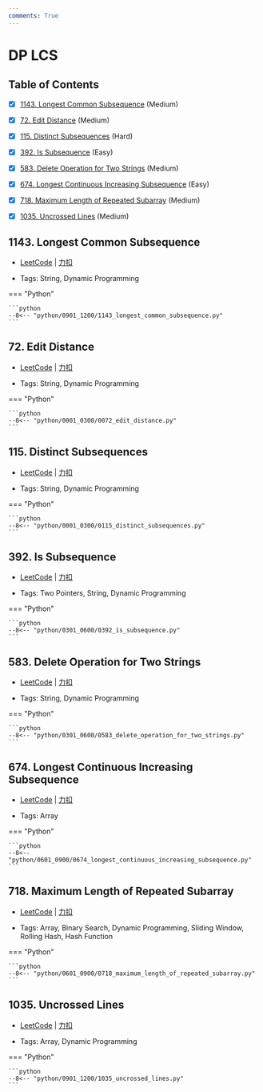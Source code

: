 ```yaml
---
comments: True
---
```


# DP LCS

## Table of Contents

- [x] [1143. Longest Common Subsequence](#1143-longest-common-subsequence) (Medium)
- [x] [72. Edit Distance](#72-edit-distance) (Medium)
- [x] [115. Distinct Subsequences](#115-distinct-subsequences) (Hard)
- [x] [392. Is Subsequence](#392-is-subsequence) (Easy)
- [x] [583. Delete Operation for Two Strings](#583-delete-operation-for-two-strings) (Medium)
- [x] [674. Longest Continuous Increasing Subsequence](#674-longest-continuous-increasing-subsequence) (Easy)
- [x] [718. Maximum Length of Repeated Subarray](#718-maximum-length-of-repeated-subarray) (Medium)
- [x] [1035. Uncrossed Lines](#1035-uncrossed-lines) (Medium)


## 1143. Longest Common Subsequence

-    [LeetCode](https://leetcode.com/problems/longest-common-subsequence/) | [力扣](https://leetcode.cn/problems/longest-common-subsequence/)

-   Tags: String, Dynamic Programming

=== "Python"

    ```python
    --8<-- "python/0901_1200/1143_longest_common_subsequence.py"
    ```



## 72. Edit Distance

-    [LeetCode](https://leetcode.com/problems/edit-distance/) | [力扣](https://leetcode.cn/problems/edit-distance/)

-   Tags: String, Dynamic Programming

=== "Python"

    ```python
    --8<-- "python/0001_0300/0072_edit_distance.py"
    ```



## 115. Distinct Subsequences

-    [LeetCode](https://leetcode.com/problems/distinct-subsequences/) | [力扣](https://leetcode.cn/problems/distinct-subsequences/)

-   Tags: String, Dynamic Programming

=== "Python"

    ```python
    --8<-- "python/0001_0300/0115_distinct_subsequences.py"
    ```



## 392. Is Subsequence

-    [LeetCode](https://leetcode.com/problems/is-subsequence/) | [力扣](https://leetcode.cn/problems/is-subsequence/)

-   Tags: Two Pointers, String, Dynamic Programming

=== "Python"

    ```python
    --8<-- "python/0301_0600/0392_is_subsequence.py"
    ```



## 583. Delete Operation for Two Strings

-    [LeetCode](https://leetcode.com/problems/delete-operation-for-two-strings/) | [力扣](https://leetcode.cn/problems/delete-operation-for-two-strings/)

-   Tags: String, Dynamic Programming

=== "Python"

    ```python
    --8<-- "python/0301_0600/0583_delete_operation_for_two_strings.py"
    ```



## 674. Longest Continuous Increasing Subsequence

-    [LeetCode](https://leetcode.com/problems/longest-continuous-increasing-subsequence/) | [力扣](https://leetcode.cn/problems/longest-continuous-increasing-subsequence/)

-   Tags: Array

=== "Python"

    ```python
    --8<-- "python/0601_0900/0674_longest_continuous_increasing_subsequence.py"
    ```



## 718. Maximum Length of Repeated Subarray

-    [LeetCode](https://leetcode.com/problems/maximum-length-of-repeated-subarray/) | [力扣](https://leetcode.cn/problems/maximum-length-of-repeated-subarray/)

-   Tags: Array, Binary Search, Dynamic Programming, Sliding Window, Rolling Hash, Hash Function

=== "Python"

    ```python
    --8<-- "python/0601_0900/0718_maximum_length_of_repeated_subarray.py"
    ```



## 1035. Uncrossed Lines

-    [LeetCode](https://leetcode.com/problems/uncrossed-lines/) | [力扣](https://leetcode.cn/problems/uncrossed-lines/)

-   Tags: Array, Dynamic Programming

=== "Python"

    ```python
    --8<-- "python/0901_1200/1035_uncrossed_lines.py"
    ```



